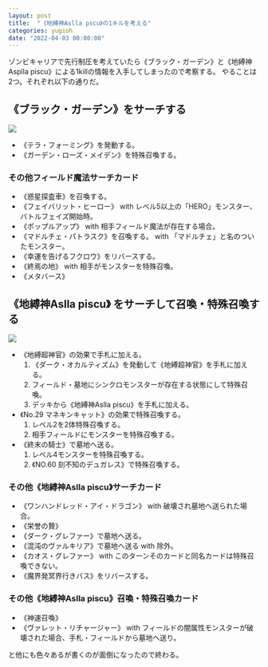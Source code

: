 ```yaml
---
layout: post
title:  "《地縛神Aslla pscu》の1キルを考える"
categories: yugioh
date: "2022-04-03 00:00:00"
---
```


ゾンビキャリアで先行制圧を考えていたら《ブラック・ガーデン》と《地縛神Asplla piscu》による1killの情報を入手してしまったので考察する。
やることは2つ。それぞれ以下の通りだ。

## 《ブラック・ガーデン》をサーチする


<div class="trim">
  <div class="trim__item">
    <a href="{{ site.url }}/assets/images/2022-04-03-report/02-44-53.png">
      <img class="one" src="{{ site.url }}/assets/thumbnail/2022-04-03-report/02-44-53.png">
    </a>
  </div>
</div>


- 《テラ・フォーミング》を発動する。
- 《ガーデン・ローズ・メイデン》を特殊召喚する。

### その他フィールド魔法サーチカード

- 《惑星探査車》を召喚する。
- 《フェイバリット・ヒーロー》 with レベル5以上の「HERO」モンスター、バトルフェイズ開始時。
- 《ポップルアップ》 with 相手フィールド魔法が存在する場合。
- 《マドルチェ・パトラスク》を召喚する。 with 「マドルチェ」と名のついたモンスター。
- 《幸運を告げるフクロウ》をリバースする。
- 《終焉の地》 with 相手がモンスターを特殊召喚。
- 《メタバース》

## 《地縛神Aslla piscu》 をサーチして召喚・特殊召喚する


<div class="trim">
  <div class="trim__item">
    <a href="{{ site.url }}/assets/images/2022-04-03-report/02-38-08.png">
      <img class="one" src="{{ site.url }}/assets/thumbnail/2022-04-03-report/02-38-08.png">
    </a>
  </div>
</div>


- 《地縛超神官》の効果で手札に加える。
  1. 《ダーク・オカルティズム》を発動して《地縛超神官》を手札に加える。
  2. フィールド・墓地にシンクロモンスターが存在する状態にして特殊召喚。
  3. デッキから《地縛神Aslla piscu》を手札に加える。
- 《No.29 マネキンキャット》の効果で特殊召喚する。
  1. レベル2を2体特殊召喚する。
  2. 相手フィールドにモンスターを特殊召喚する。
- 《終末の騎士》で墓地へ送る。
  1. レベル4モンスターを特殊召喚する。
  2. 《NO.60 刻不知のデュガレス》で特殊召喚する。

### その他《地縛神Aslla piscu》サーチカード

- 《ワンハンドレッド・アイ・ドラゴン》 with 破壊され墓地へ送られた場合。
- 《栄誉の贄》
- 《ダーク・グレファー》で墓地へ送る。
- 《混沌のヴァルキリア》で墓地へ送る with 除外。
- 《カオス・グレファー》 with このターンそのカードと同名カードは特殊召喚できない。
- 《魔界発冥界行きバス》をリバースする。

### その他《地縛神Aslla piscu》召喚・特殊召喚カード

- 《神速召喚》
- 《ヴァレット・リチャージャー》 with フィールドの闇属性モンスターが破壊された場合、手札・フィールドから墓地へ送り。

と他にも色々あるが書くのが面倒になったので終わる。
